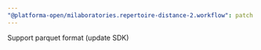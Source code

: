 ```yaml
---
"@platforma-open/milaboratories.repertoire-distance-2.workflow": patch
---
```


Support parquet format (update SDK)

